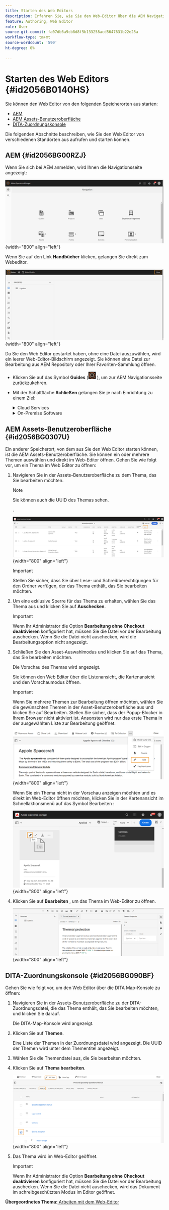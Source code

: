 ```yaml
---
title: Starten des Web Editors
description: Erfahren Sie, wie Sie den Web-Editor über die AEM Navigationsseite, die AEM Assets-Benutzeroberfläche und die DITA Map Console in AEM Guides starten.
feature: Authoring, Web Editor
role: User
source-git-commit: fa07db6a9cb8d8f5b133258acd5647631b22e28a
workflow-type: tm+mt
source-wordcount: '590'
ht-degree: 0%

---
```


# Starten des Web Editors {#id2056B0140HS}

Sie können den Web Editor von den folgenden Speicherorten aus starten:

- [AEM](#id2056BG00RZJ)
- [AEM Assets-Benutzeroberfläche](#id2056BG0307U)
- [DITA-Zuordnungskonsole](#id2056BG090BF)

Die folgenden Abschnitte beschreiben, wie Sie den Web Editor von verschiedenen Standorten aus aufrufen und starten können.

## AEM {#id2056BG00RZJ}

Wenn Sie sich bei AEM anmelden, wird Ihnen die Navigationsseite angezeigt:

![](images/web-editor-from-navigation-page.png){width="800" align="left"}

Wenn Sie auf den Link **Handbücher** klicken, gelangen Sie direkt zum Webeditor.

![](images/web-editor-launch-page.png){width="800" align="left"}

Da Sie den Web Editor gestartet haben, ohne eine Datei auszuwählen, wird ein leerer Web-Editor-Bildschirm angezeigt. Sie können eine Datei zur Bearbeitung aus AEM Repository oder Ihrer Favoriten-Sammlung öffnen.

- Klicken Sie auf das Symbol **Guides** (![](images/aem-guides-icon.png) ), um zur AEM Navigationsseite zurückzukehren.

- Mit der Schaltfläche **Schließen** gelangen Sie je nach Einrichtung zu einem Ziel:



  <details>

  <summary> Cloud Services </summary>

  Wenn Sie Cloud Service verwenden, klicken Sie auf die Schaltfläche **Schließen** , um zur AEM Navigationsseite zurückzukehren.
  </details>

  <details>

  <summary> On-Premise Software</summary>

  Wenn Sie die On-Premise-Software von AEM Guides (4.2.1 und höher) verwenden, klicken Sie rechts auf die Schaltfläche **Schließen** , um zu Ihrem aktuellen Dateipfad in der Assets-Benutzeroberfläche zurückzukehren.

  </details>

## AEM Assets-Benutzeroberfläche {#id2056BG0307U}

Ein anderer Speicherort, von dem aus Sie den Web Editor starten können, ist die AEM Assets-Benutzeroberfläche. Sie können ein oder mehrere Themen auswählen und direkt im Web-Editor öffnen. Gehen Sie wie folgt vor, um ein Thema im Web Editor zu öffnen:

1. Navigieren Sie in der Assets-Benutzeroberfläche zu dem Thema, das Sie bearbeiten möchten.

   >[!NOTE]
   >
   > Sie können auch die UUID des Themas sehen.

   .

   ![](images/assets_ui_with_uuid_cs.png){width="800" align="left"}

   >[!IMPORTANT]
   >
   > Stellen Sie sicher, dass Sie über Lese- und Schreibberechtigungen für den Ordner verfügen, der das Thema enthält, das Sie bearbeiten möchten.

1. Um eine exklusive Sperre für das Thema zu erhalten, wählen Sie das Thema aus und klicken Sie auf **Auschecken**.

   >[!IMPORTANT]
   >
   > Wenn Ihr Administrator die Option **Bearbeitung ohne Checkout deaktivieren** konfiguriert hat, müssen Sie die Datei vor der Bearbeitung auschecken. Wenn Sie die Datei nicht auschecken, wird die Bearbeitungsoption nicht angezeigt.

1. Schließen Sie den Asset-Auswahlmodus und klicken Sie auf das Thema, das Sie bearbeiten möchten.

   Die Vorschau des Themas wird angezeigt.

   Sie können den Web Editor über die Listenansicht, die Kartenansicht und den Vorschaumodus öffnen.

   >[!IMPORTANT]
   >
   > Wenn Sie mehrere Themen zur Bearbeitung öffnen möchten, wählen Sie die gewünschten Themen in der Asset-Benutzeroberfläche aus und klicken Sie auf Bearbeiten. Stellen Sie sicher, dass der Popup-Blocker in Ihrem Browser nicht aktiviert ist. Ansonsten wird nur das erste Thema in der ausgewählten Liste zur Bearbeitung geöffnet.

   ![](images/edit-from-preview_cs.png){width="800" align="left"}

   Wenn Sie ein Thema nicht in der Vorschau anzeigen möchten und es direkt im Web-Editor öffnen möchten, klicken Sie in der Kartenansicht im Schnellaktionsmenü auf das Symbol Bearbeiten :

   ![](images/edit-topic-from-quick-action_cs.png){width="800" align="left"}

1. Klicken Sie auf **Bearbeiten** , um das Thema im Web-Editor zu öffnen.

   ![](images/edit-mode.png){width="800" align="left"}


## DITA-Zuordnungskonsole {#id2056BG090BF}

Gehen Sie wie folgt vor, um den Web Editor über die DITA Map-Konsole zu öffnen:

1. Navigieren Sie in der Assets-Benutzeroberfläche zu der DITA-Zuordnungsdatei, die das Thema enthält, das Sie bearbeiten möchten, und klicken Sie darauf.

   Die DITA-Map-Konsole wird angezeigt.

1. Klicken Sie auf **Themen**.

   Eine Liste der Themen in der Zuordnungsdatei wird angezeigt. Die UUID der Themen wird unter dem Thementitel angezeigt.

1. Wählen Sie die Themendatei aus, die Sie bearbeiten möchten.

1. Klicken Sie auf **Thema bearbeiten**.

   ![](images/edit-topics-map-console_cs.png){width="800" align="left"}

1. Das Thema wird im Web-Editor geöffnet.

   >[!IMPORTANT]
   >
   > Wenn Ihr Administrator die Option **Bearbeitung ohne Checkout deaktivieren** konfiguriert hat, müssen Sie die Datei vor der Bearbeitung auschecken. Wenn Sie die Datei nicht auschecken, wird das Dokument im schreibgeschützten Modus im Editor geöffnet.


**Übergeordnetes Thema:**[ Arbeiten mit dem Web-Editor](web-editor.md)
